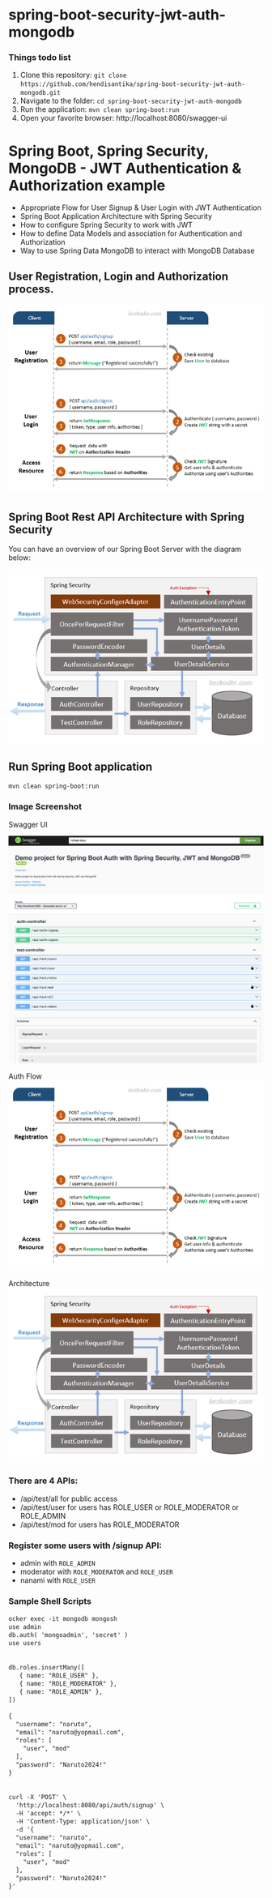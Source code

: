 # spring-boot-security-jwt-auth-mongodb

### Things todo list

1. Clone this repository: `git clone https://github.com/hendisantika/spring-boot-security-jwt-auth-mongodb.git`
2. Navigate to the folder: `cd spring-boot-security-jwt-auth-mongodb`
3. Run the application: `mvn clean spring-boot:run`
4. Open your favorite browser: http://localhost:8080/swagger-ui

# Spring Boot, Spring Security, MongoDB - JWT Authentication & Authorization example

- Appropriate Flow for User Signup & User Login with JWT Authentication
- Spring Boot Application Architecture with Spring Security
- How to configure Spring Security to work with JWT
- How to define Data Models and association for Authentication and Authorization
- Way to use Spring Data MongoDB to interact with MongoDB Database

## User Registration, Login and Authorization process.

![Auth Flow](img/flow.png "Auth Flow")

## Spring Boot Rest API Architecture with Spring Security

You can have an overview of our Spring Boot Server with the diagram below:

![Architecture](img/architecture.png "Architecture")

## Run Spring Boot application

```
mvn clean spring-boot:run
```

### Image Screenshot

Swagger UI

![Swagger UI](img/swagger.png "Swagger UI")

Auth Flow
![Auth Flow](img/flow.png "Auth Flow")

Architecture
![Architecture](img/architecture.png "Architecture")

### There are 4 APIs:

* /api/test/all for public access
* /api/test/user for users has ROLE_USER or ROLE_MODERATOR or ROLE_ADMIN
* /api/test/mod for users has ROLE_MODERATOR

### Register some users with /signup API:

* admin with `ROLE_ADMIN`
* moderator with `ROLE_MODERATOR` and `ROLE_USER`
* nanami with `ROLE_USER`

### Sample Shell Scripts

```shell
ocker exec -it mongodb mongosh
use admin
db.auth( 'mongoadmin', 'secret' )
use users


db.roles.insertMany([
   { name: "ROLE_USER" },
   { name: "ROLE_MODERATOR" },
   { name: "ROLE_ADMIN" },
])

{
  "username": "naruto",
  "email": "naruto@yopmail.com",
  "roles": [
    "user", "mod"
  ],
  "password": "Naruto2024!"
}


curl -X 'POST' \
  'http://localhost:8080/api/auth/signup' \
  -H 'accept: */*' \
  -H 'Content-Type: application/json' \
  -d '{
  "username": "naruto",
  "email": "naruto@yopmail.com",
  "roles": [
    "user", "mod"
  ],
  "password": "Naruto2024!"
}'
```
